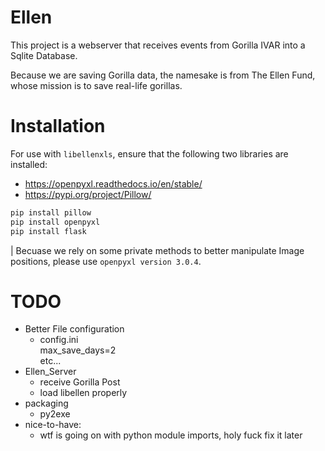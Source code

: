 # Ellen

This project is a webserver that receives events from Gorilla IVAR into a Sqlite Database.

Because we are saving Gorilla data, the namesake is from The Ellen Fund, whose mission is to save real-life gorillas.

# Installation

For use with `libellenxls`, ensure that the following two libraries are installed:
* https://openpyxl.readthedocs.io/en/stable/
* https://pypi.org/project/Pillow/

```bash
pip install pillow
pip install openpyxl
pip install flask
```

| Becuase we rely on some private methods to better manipulate Image positions, please use `openpyxl version 3.0.4`. 
# TODO
- Better File configuration
    - config.ini  
        max_save_days=2  
        etc...
- Ellen_Server
    - receive Gorilla Post
    - load libellen properly
- packaging
    - py2exe
- nice-to-have:
    - wtf is going on with python module imports, holy fuck fix it later